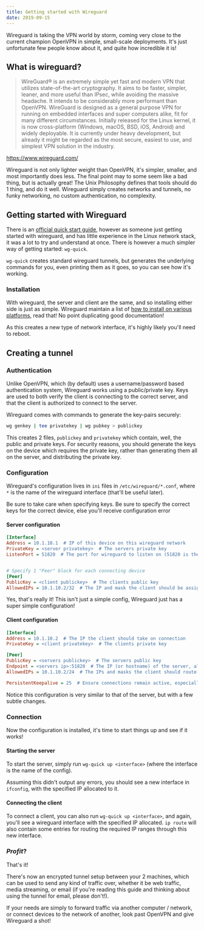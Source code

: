 ```yaml
---
title: Getting started with Wireguard
date: 2019-09-15
---
```


Wireguard is taking the VPN world by storm, coming very close to the current champion OpenVPN in simple, small-scale deployments. It's just unfortunate few people know about it, and quite how incredible it is!

## What is wireguard?

> WireGuard® is an extremely simple yet fast and modern VPN that utilizes state-of-the-art cryptography. It aims to be faster, simpler, leaner, and more useful than IPsec, while avoiding the massive headache. It intends to be considerably more performant than OpenVPN. WireGuard is designed as a general purpose VPN for running on embedded interfaces and super computers alike, fit for many different circumstances. Initially released for the Linux kernel, it is now cross-platform (Windows, macOS, BSD, iOS, Android) and widely deployable. It is currently under heavy development, but already it might be regarded as the most secure, easiest to use, and simplest VPN solution in the industry.

https://www.wireguard.com/

Wireguard is not only lighter weight than OpenVPN, it's simpler, smaller, and most importantly does less. The final point may to some seem like a bad thing, but is actually great! The Unix Philosophy defines that tools should do 1 thing, and do it well. Wireguard simply creates networks and tunnels, no funky networking, no custom authentication, no complexity.


## Getting started with Wireguard

There is an [official quick start guide](https://www.wireguard.com/quickstart/), however as someone just getting started with wireguard, and has little experience in the Linux network stack, it was a lot to try and understand at once. There is however a much simpler way of getting started: `wg-quick`.

`wg-quick` creates standard wireguard tunnels, but generates the underlying commands for you, even printing them as it goes, so you can see how it's working.

### Installation

With wireguard, the server and client are the same, and so installing either side is just as simple. Wireguard maintain a list of [how to install on various platforms](https://www.wireguard.com/install/), read that! No point duplicating good documentation!

As this creates a new type of network interface, it's highly likely you'll need to reboot.

## Creating a tunnel

### Authentication

Unlike OpenVPN, which (by default) uses a username/password based authentication system, Wireguard works using a public/private key. Keys are used to both verify the client is connecting to the correct server, and that the client is authorized to connect to the server.

Wireguard comes with commands to generate the key-pairs securely:

```bash
wg genkey | tee privatekey | wg pubkey > publickey
```

This creates 2 files, `publickey` and `privatekey` which contain, well, the public and private keys. For security reasons, you should generate the keys on the device which requires the private key, rather than generating them all on the server, and distributing the private key.

### Configuration

Wireguard's configuration lives in `ini` files in `/etc/wireguard/*.conf`, where `*` is the name of the wireguard interface (that'll be useful later).

Be sure to take care when specifying keys. Be sure to specify the correct keys for the correct device, else you'll receive configuration error

#### Server configuration

```ini
[Interface]
Address = 10.1.10.1  # IP of this device on this wireguard network
PrivateKey = <server privatekey>  # The servers private key
ListenPort = 51820  # The port for wireguard to listen on (51820 is the standard)


# Specify 1 "Peer" block for each connecting device
[Peer]
PublicKey = <client publickey>  # The clients public key
AllowedIPs = 10.1.10.2/32  # The IP and mask the client should be assigned
```

Yes, that's really it! This isn't just a simple config, Wireguard just has a super simple configuration!

#### Client configuration

```ini
[Interface]
Address = 10.1.10.2  # The IP the client should take on connection
PrivateKey = <client privatekey>  # The clients private key

[Peer]
PublicKey = <servers publickey>  # The servers public key
Endpoint = <servers ip>:51820  # The IP (or hostname) of the server, along with the port wireguard is listening on
AllowedIPs = 10.1.10.2/24  # The IPs and masks the client should route through the tunnel

PersistentKeepalive = 25  # Ensure connections remain active, especially useful over NAT
```

Notice this configuration is very similar to that of the server, but with a few subtle changes.

### Connection

Now the configuration is installed, it's time to start things up and see if it works!

#### Starting the server

To start the server, simply run `wg-quick up <interface>` (where the interface is the name of the config).

Assuming this didn't output any errors, you should see a new interface in `ifconfig`, with the specified IP allocated to it.


#### Connecting the client

To connect a client, you can also run `wg-quick up <interface>`, and again, you'll see a wireguard interface with the specified IP allocated. `ip route` will also contain some entries for routing the required IP ranges through this new interface.

### _Profit_?

That's it!

There's now an encrypted tunnel setup between your 2 machines, which can be used to send any kind of traffic over, whether it be web traffic, media streaming, or email (if you're reading this guide and thinking about using the tunnel for email, please don't!).

If your needs are simply to forward traffic via another computer / network, or connect devices to the network of another, look past OpenVPN and give Wireguard a shot!
